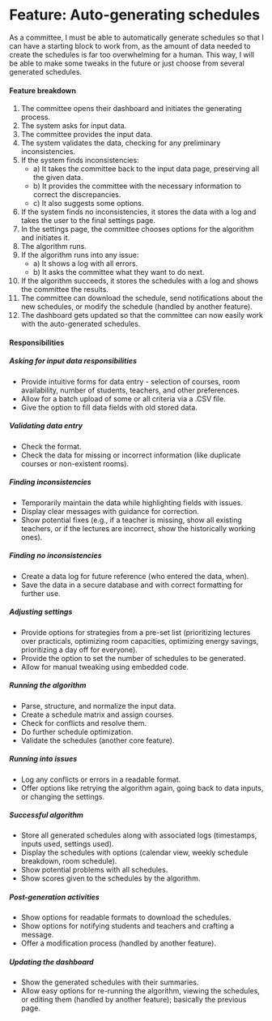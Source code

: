 # Feature: Auto-generating schedules

As a committee, I must be able to automatically generate schedules so that I can have a starting block to work from, as the amount of data needed to create the schedules is far too overwhelming for a human. This way, I will be able to make some tweaks in the future or just choose from several generated schedules.

#### Feature breakdown

1. The committee opens their dashboard and initiates the generating process.
2. The system asks for input data.
3. The committee provides the input data.
4. The system validates the data, checking for any preliminary inconsistencies.
5. If the system finds inconsistencies:
   - a) It takes the committee back to the input data page, preserving all the given data.
   - b) It provides the committee with the necessary information to correct the discrepancies.
   - c) It also suggests some options.
6. If the system finds no inconsistencies, it stores the data with a log and takes the user to the final settings page.
7. In the settings page, the committee chooses options for the algorithm and initiates it.
8. The algorithm runs.
9. If the algorithm runs into any issue:
   - a) It shows a log with all errors.
   - b) It asks the committee what they want to do next.
10. If the algorithm succeeds, it stores the schedules with a log and shows the committee the results.
11. The committee can download the schedule, send notifications about the new schedules, or modify the schedule (handled by another feature).
12. The dashboard gets updated so that the committee can now easily work with the auto-generated schedules.

#### Responsibilities

##### Asking for input data responsibilities

- Provide intuitive forms for data entry - selection of courses, room availability, number of students, teachers, and other preferences.
- Allow for a batch upload of some or all criteria via a .CSV file.
- Give the option to fill data fields with old stored data.

##### Validating data entry

- Check the format.
- Check the data for missing or incorrect information (like duplicate courses or non-existent rooms).

##### Finding inconsistencies

- Temporarily maintain the data while highlighting fields with issues.
- Display clear messages with guidance for correction.
- Show potential fixes (e.g., if a teacher is missing, show all existing teachers, or if the lectures are incorrect, show the historically working ones).

##### Finding no inconsistencies

- Create a data log for future reference (who entered the data, when).
- Save the data in a secure database and with correct formatting for further use.

##### Adjusting settings

- Provide options for strategies from a pre-set list (prioritizing lectures over practicals, optimizing room capacities, optimizing energy savings, prioritizing a day off for everyone).
- Provide the option to set the number of schedules to be generated.
- Allow for manual tweaking using embedded code.

##### Running the algorithm

- Parse, structure, and normalize the input data.
- Create a schedule matrix and assign courses.
- Check for conflicts and resolve them.
- Do further schedule optimization.
- Validate the schedules (another core feature).

##### Running into issues

- Log any conflicts or errors in a readable format.
- Offer options like retrying the algorithm again, going back to data inputs, or changing the settings.

##### Successful algorithm

- Store all generated schedules along with associated logs (timestamps, inputs used, settings used).
- Display the schedules with options (calendar view, weekly schedule breakdown, room schedule).
- Show potential problems with all schedules.
- Show scores given to the schedules by the algorithm.

##### Post-generation activities

- Show options for readable formats to download the schedules.
- Show options for notifying students and teachers and crafting a message.
- Offer a modification process (handled by another feature).

##### Updating the dashboard

- Show the generated schedules with their summaries.
- Allow easy options for re-running the algorithm, viewing the schedules, or editing them (handled by another feature); basically the previous page.
